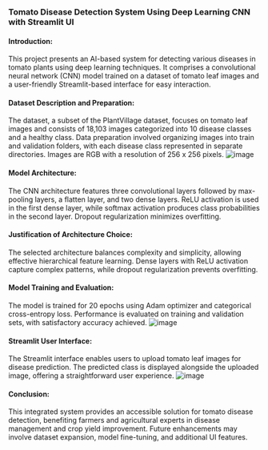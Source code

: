 ### Tomato Disease Detection System Using Deep Learning CNN with Streamlit UI

#### Introduction:
This project presents an AI-based system for detecting various diseases in tomato plants using deep learning techniques. It comprises a convolutional neural network (CNN) model trained on a dataset of tomato leaf images and a user-friendly Streamlit-based interface for easy interaction.

#### Dataset Description and Preparation:
The dataset, a subset of the PlantVillage dataset, focuses on tomato leaf images and consists of 18,103 images categorized into 10 disease classes and a healthy class. Data preparation involved organizing images into train and validation folders, with each disease class represented in separate directories. Images are RGB with a resolution of 256 x 256 pixels.
![image](https://github.com/Zemedkun-Abebe/Automated-Detection-of-Tomato-Plant-Diseases-Using-Deep-Learning-Technique/assets/99493026/fd0fc195-5cae-4a80-bef6-f4ad778ea091)

#### Model Architecture:
The CNN architecture features three convolutional layers followed by max-pooling layers, a flatten layer, and two dense layers. ReLU activation is used in the first dense layer, while softmax activation produces class probabilities in the second layer. Dropout regularization minimizes overfitting.

#### Justification of Architecture Choice:
The selected architecture balances complexity and simplicity, allowing effective hierarchical feature learning. Dense layers with ReLU activation capture complex patterns, while dropout regularization prevents overfitting.

#### Model Training and Evaluation:
The model is trained for 20 epochs using Adam optimizer and categorical cross-entropy loss. Performance is evaluated on training and validation sets, with satisfactory accuracy achieved.
![image](https://github.com/Zemedkun-Abebe/Automated-Detection-of-Tomato-Plant-Diseases-Using-Deep-Learning-Technique/assets/99493026/9c6d4cf3-050b-4047-92bc-f287f566df7d)

#### Streamlit User Interface:
The Streamlit interface enables users to upload tomato leaf images for disease prediction. The predicted class is displayed alongside the uploaded image, offering a straightforward user experience.
![image](https://github.com/Zemedkun-Abebe/Automated-Detection-of-Tomato-Plant-Diseases-Using-Deep-Learning-Technique/assets/99493026/c3e8cd05-c522-4251-9bbe-24a9b71bcdd9)

#### Conclusion:
This integrated system provides an accessible solution for tomato disease detection, benefiting farmers and agricultural experts in disease management and crop yield improvement. Future enhancements may involve dataset expansion, model fine-tuning, and additional UI features.
